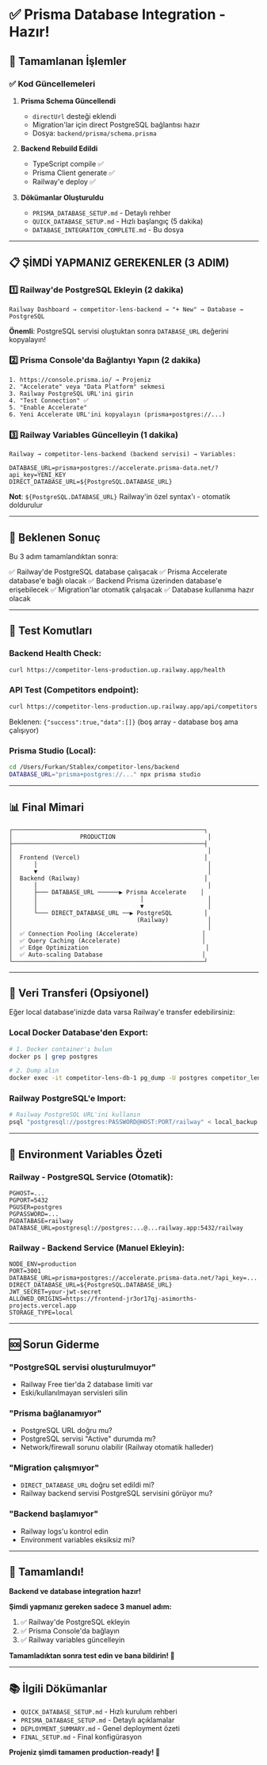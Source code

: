 # ✅ Prisma Database Integration - Hazır!

## 🎉 Tamamlanan İşlemler

### ✅ Kod Güncellemeleri

1. **Prisma Schema Güncellendi**
   - `directUrl` desteği eklendi
   - Migration'lar için direct PostgreSQL bağlantısı hazır
   - Dosya: `backend/prisma/schema.prisma`

2. **Backend Rebuild Edildi**
   - TypeScript compile ✅
   - Prisma Client generate ✅
   - Railway'e deploy ✅

3. **Dökümanlar Oluşturuldu**
   - `PRISMA_DATABASE_SETUP.md` - Detaylı rehber
   - `QUICK_DATABASE_SETUP.md` - Hızlı başlangıç (5 dakika)
   - `DATABASE_INTEGRATION_COMPLETE.md` - Bu dosya

---

## 📋 ŞİMDİ YAPMANIZ GEREKENLER (3 ADIM)

### 1️⃣ Railway'de PostgreSQL Ekleyin (2 dakika)

```
Railway Dashboard → competitor-lens-backend → "+ New" → Database → PostgreSQL
```

**Önemli**: PostgreSQL servisi oluştuktan sonra `DATABASE_URL` değerini kopyalayın!

### 2️⃣ Prisma Console'da Bağlantıyı Yapın (2 dakika)

```
1. https://console.prisma.io/ → Projeniz
2. "Accelerate" veya "Data Platform" sekmesi
3. Railway PostgreSQL URL'ini girin
4. "Test Connection" ✅
5. "Enable Accelerate"
6. Yeni Accelerate URL'ini kopyalayın (prisma+postgres://...)
```

### 3️⃣ Railway Variables Güncelleyin (1 dakika)

```
Railway → competitor-lens-backend (backend servisi) → Variables:

DATABASE_URL=prisma+postgres://accelerate.prisma-data.net/?api_key=YENI_KEY
DIRECT_DATABASE_URL=${PostgreSQL.DATABASE_URL}
```

**Not**: `${PostgreSQL.DATABASE_URL}` Railway'in özel syntax'ı - otomatik doldurulur

---

## 🎯 Beklenen Sonuç

Bu 3 adım tamamlandıktan sonra:

✅ Railway'de PostgreSQL database çalışacak
✅ Prisma Accelerate database'e bağlı olacak
✅ Backend Prisma üzerinden database'e erişebilecek
✅ Migration'lar otomatik çalışacak
✅ Database kullanıma hazır olacak

---

## 🧪 Test Komutları

### Backend Health Check:
```bash
curl https://competitor-lens-production.up.railway.app/health
```

### API Test (Competitors endpoint):
```bash
curl https://competitor-lens-production.up.railway.app/api/competitors
```

Beklenen: `{"success":true,"data":[]}` (boş array - database boş ama çalışıyor)

### Prisma Studio (Local):
```bash
cd /Users/Furkan/Stablex/competitor-lens/backend
DATABASE_URL="prisma+postgres://..." npx prisma studio
```

---

## 📊 Final Mimari

```
┌──────────────────────────────────────────────────────┐
│                   PRODUCTION                          │
├──────────────────────────────────────────────────────┤
│                                                       │
│  Frontend (Vercel)                                   │
│      │                                                │
│      ▼                                                │
│  Backend (Railway)                                   │
│      │                                                │
│      ├─── DATABASE_URL ──────▶ Prisma Accelerate    │
│      │                             │                  │
│      │                             ▼                  │
│      └─── DIRECT_DATABASE_URL ──▶ PostgreSQL         │
│                                   (Railway)           │
│                                                       │
│  ✅ Connection Pooling (Accelerate)                  │
│  ✅ Query Caching (Accelerate)                       │
│  ✅ Edge Optimization                                 │
│  ✅ Auto-scaling Database                            │
└──────────────────────────────────────────────────────┘
```

---

## 🔄 Veri Transferi (Opsiyonel)

Eğer local database'inizde data varsa Railway'e transfer edebilirsiniz:

### Local Docker Database'den Export:

```bash
# 1. Docker container'ı bulun
docker ps | grep postgres

# 2. Dump alın
docker exec -it competitor-lens-db-1 pg_dump -U postgres competitor_lens > local_backup.sql
```

### Railway PostgreSQL'e Import:

```bash
# Railway PostgreSQL URL'ini kullanın
psql "postgresql://postgres:PASSWORD@HOST:PORT/railway" < local_backup.sql
```

---

## 📝 Environment Variables Özeti

### Railway - PostgreSQL Service (Otomatik):
```env
PGHOST=...
PGPORT=5432
PGUSER=postgres
PGPASSWORD=...
PGDATABASE=railway
DATABASE_URL=postgresql://postgres:...@...railway.app:5432/railway
```

### Railway - Backend Service (Manuel Ekleyin):
```env
NODE_ENV=production
PORT=3001
DATABASE_URL=prisma+postgres://accelerate.prisma-data.net/?api_key=...
DIRECT_DATABASE_URL=${PostgreSQL.DATABASE_URL}
JWT_SECRET=your-jwt-secret
ALLOWED_ORIGINS=https://frontend-jr3or17qj-asimorths-projects.vercel.app
STORAGE_TYPE=local
```

---

## 🆘 Sorun Giderme

### "PostgreSQL servisi oluşturulmuyor"
- Railway Free tier'da 2 database limiti var
- Eski/kullanılmayan servisleri silin

### "Prisma bağlanamıyor"
- PostgreSQL URL doğru mu?
- PostgreSQL servisi "Active" durumda mı?
- Network/firewall sorunu olabilir (Railway otomatik halleder)

### "Migration çalışmıyor"
- `DIRECT_DATABASE_URL` doğru set edildi mi?
- Railway backend servisi PostgreSQL servisini görüyor mu?

### "Backend başlamıyor"
- Railway logs'u kontrol edin
- Environment variables eksiksiz mi?

---

## 🎊 Tamamlandı!

**Backend ve database integration hazır!**

**Şimdi yapmanız gereken sadece 3 manuel adım:**

1. ✅ Railway'de PostgreSQL ekleyin
2. ✅ Prisma Console'da bağlayın
3. ✅ Railway variables güncelleyin

**Tamamladıktan sonra test edin ve bana bildirin! 🚀**

---

## 📚 İlgili Dökümanlar

- `QUICK_DATABASE_SETUP.md` - Hızlı kurulum rehberi
- `PRISMA_DATABASE_SETUP.md` - Detaylı açıklamalar
- `DEPLOYMENT_SUMMARY.md` - Genel deployment özeti
- `FINAL_SETUP.md` - Final konfigürasyon

**Projeniz şimdi tamamen production-ready! 🎉**

